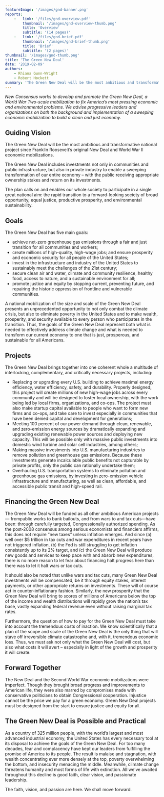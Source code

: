 ```yaml
---
featureImage: '/images/gnd-banner.png'
reports:
    -   link: '/files/gnd-overview.pdf'
        thumbnail: '/images/gnd-overview-thumb.png'
        title: 'Overview'
        subtitle: '(14 pages)'
    -   link: '/files/gnd-brief.pdf'
        thumbnail: '/images/gnd-brief-thumb.png'
        title: 'Brief'
        subtitle: '(2 pages)'
thumbnail: '/images/gnd-thumb.png'
title: 'The Green New Deal'
date: '2019-02-09'
authors:
    - Rhiana Gunn-Wright
    - Robert Hockett
summary: 'The Green New Deal will be the most ambitious and transformative national project since Franklin Roosevelt’s original New Deal and World War II economic mobilizations. Through a combination of investments not only in communities and public infrastructure, but also in private industry, we can accomplish a sweeping transformation of our entire economy to build a clean, thriving society.'
---
```


*New Consensus works to develop and promote the Green New Deal, a World War Two-scale mobilization to fix America’s most pressing economic and environmental problems. We advise progressive leaders and organizations on both the background  and implementation of a sweeping economic mobilization to build a clean and just economy.*

## Guiding Vision
The Green New Deal will be the most ambitious and transformative national project since Franklin Roosevelt’s original New Deal and World War II economic mobilizations.

The Green New Deal includes investments not only in communities and public infrastructure, but also in private industry to enable a sweeping transformation of our entire economy – with the public receiving appropriate ownership stakes and return on its investments.

The plan calls on and enables our whole society to participate in a single great national aim: the rapid transition to a forward-looking society of broad opportunity, equal justice, productive prosperity, and environmental sustainability.

## Goals
The Green New Deal has five main goals:

- achieve net-zero greenhouse gas emissions through a fair and just transition for all communities and workers;
- create millions of high-quality, high-wage jobs; and ensure prosperity and economic security for all people of the United States;
- invest in the infrastructure and industry of the United States to sustainably meet the challenges of the 21st century;
- secure clean air and water, climate and community resilience, healthy food, access to nature, and a sustainable environment for all;
- promote justice and equity by stopping current, preventing future, and repairing the historic oppression of frontline and vulnerable communities.

A national mobilization of the size and scale of the Green New Deal presents an unprecedented opportunity to not only combat the climate crisis, but also to eliminate poverty in the United States and to make wealth, prosperity, and security available to every person who participates in the transition. Thus, the goals of the Green New Deal represent both what is needed to effectively address climate change and what is needed to transform our current economy to one that is just, prosperous, and sustainable for all Americans.

## Projects
The Green New Deal brings together into one coherent whole a multitude of interlocking, complementary, and critically necessary projects, including:

- Replacing or upgrading every U.S. building to achieve maximal energy efficiency, water efficiency, safety, and durability. Properly designed, this project will create millions of new high-wage jobs across every community and will be designed to foster local ownership, with the work being led by local firms, organizations, and co-ops. The project must also make startup capital available to people who want to form new firms and co-ops, and take care to invest especially in communities that have been denied capital and development for generations;
- Meeting 100 percent of our power demand through clean, renewable, and zero-emission energy sources by dramatically expanding and upgrading existing renewable power sources and deploying new capacity. This will be possible only with massive public investments into domestic wind turbine and solar cell industries, among others;
- Making massive investments into U.S. manufacturing industries to remove pollution and greenhouse gas emissions. Because these investments generate incalculable public benefits not capturable by private profits, only the public can rationally undertake them;
- Overhauling U.S. transportation systems to eliminate pollution and greenhouse gas emissions, by investing in zero-emission vehicle infrastructure and manufacturing, as well as clean, affordable, and accessible public transit and high-speed rail.

## Financing the Green New Deal
The Green New Deal will be funded as all other ambitious American projects— frompublic works to bank bailouts, and from wars to and tax cuts—have been: through carefully targeted, Congressionally authorized spending. As the post-2008 consensus among serious economists and financiers affirms, this does not require “new taxes” unless inflation emerges. And since (a) well over $5 trillion in tax cuts and war expenditures in recent years have not triggered inflation, (b) the Fed is still struggling to get inflation consistently up to its 2% target, and (c) the Green New Deal will produce new goods and services to keep pace with and absorb new expenditures, there is no more reason to let fear about financing halt progress here than there was to let it halt wars or tax cuts.

It should also be noted that unlike wars and tax cuts, many Green New Deal investments will be compensated, be it through equity stakes, interest payments, or other appropriate returns on investments. These will of course act in counter-inflationary fashion. Similarly, the new prosperity that the Green New Deal will bring to scores of millions of Americans below the top of the income and wealth distributions will rapidly grow the nation’s tax base, vastly expanding federal revenue even without raising marginal tax rates.

Furthermore, the question of how to pay for the Green New Deal must take into account the tremendous costs of inaction. We know scientifically that a plan of the scope and scale of the Green New Deal is the only thing that will stave off irreversible climate catastrophe and, with it, tremendous economic loss. Thus, we must ask not only what the Green New Deal will cost, but also what costs it will avert – especially in light of the growth and prosperity it will create.

## Forward Together
The New Deal and the Second World War economic mobilizations were imperfect. Though they brought broad progress and improvements to American life, they were also marred by compromises made with conservative politicians to obtain Congressional cooperation. Injustice cannot be the price we pay for a green economy. Green New Deal projects must be designed from the start to ensure justice and equity for all.

## The Green New Deal is Possible and Practical
As a country of 325 million people, with the world’s largest and most advanced industrial economy, the United States has every necessary tool at its disposal to achieve the goals of the Green New Deal. For too many decades, fear and complacency have kept our leaders from fulfilling the promise of America to its people. The result is malaise and stagnation, with wealth concentrating ever more densely at the top, poverty overwhelming the bottom, and insecurity menacing the middle. Meanwhile, climate change threatens humanity and most forms of life with extinction. All we’ve awaited throughout this decline is good faith, clear vision, and passionate leadership.

The faith, vision, and passion are here. We shall move forward.